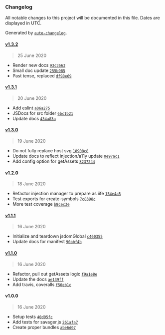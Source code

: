 ### Changelog

All notable changes to this project will be documented in this file. Dates are displayed in UTC.

Generated by [`auto-changelog`](https://github.com/CookPete/auto-changelog).

#### [v1.3.2](https://github.com/ddamato/savager/compare/v1.3.1...v1.3.2)

> 25 June 2020

- Render new docs [`93c3663`](https://github.com/ddamato/savager/commit/93c366393160e62e717087d572d5181ec437411b)
- Small doc update [`255b985`](https://github.com/ddamato/savager/commit/255b985e56dd89025753dc40c44a855f380bcaca)
- Past tense, replaced [`df98e69`](https://github.com/ddamato/savager/commit/df98e69fff0cdf4f402210b31e8990481e5e85a4)

#### [v1.3.1](https://github.com/ddamato/savager/compare/v1.3.0...v1.3.1)

> 20 June 2020

- Add eslint [`a06a275`](https://github.com/ddamato/savager/commit/a06a275041347f903d353457d658b535a2e067b3)
- JSDocs for src folder [`6bc1b21`](https://github.com/ddamato/savager/commit/6bc1b2140562b3a713640be92873a9d77e41627b)
- Update docs [`434a83a`](https://github.com/ddamato/savager/commit/434a83a48fc1a405374ad6d8567f8d0ee9905c6a)

#### [v1.3.0](https://github.com/ddamato/savager/compare/v1.2.0...v1.3.0)

> 19 June 2020

- Do not fully replace host svg [`18908c8`](https://github.com/ddamato/savager/commit/18908c8abf3b864379267d7f7d870c0f22496b89)
- Update docs to reflect injection/a11y update [`0e97ac1`](https://github.com/ddamato/savager/commit/0e97ac1fa6c5bf85ceaa6a18b13e0bd49783c555)
- Add config option for getAssets [`8237244`](https://github.com/ddamato/savager/commit/82372447d5a74212fac98931149e6aed67ce4ff3)

#### [v1.2.0](https://github.com/ddamato/savager/compare/v1.1.1...v1.2.0)

> 18 June 2020

- Refactor injection manager to prepare as iife [`154e4a5`](https://github.com/ddamato/savager/commit/154e4a5ee48c41fcd754172a31f85c4895548ddb)
- Test exports for create-symbols [`7c8398c`](https://github.com/ddamato/savager/commit/7c8398cd5255cae1c57ebf79bf09be9354d4c465)
- More test coverage [`b8cec3e`](https://github.com/ddamato/savager/commit/b8cec3e5a9b91cc07e3d259d506babc15ca535fb)

#### [v1.1.1](https://github.com/ddamato/savager/compare/v1.1.0...v1.1.1)

> 16 June 2020

- Initialize and teardown jsdomGlobal [`c460355`](https://github.com/ddamato/savager/commit/c460355529c1711698747c7e5e1549b5e5d031c6)
- Update docs for manifest [`90abf4b`](https://github.com/ddamato/savager/commit/90abf4b457a54f2672e8083fd6314273b0eced2f)

#### [v1.1.0](https://github.com/ddamato/savager/compare/v1.0.0...v1.1.0)

> 16 June 2020

- Refactor, pull out getAssets logic [`f9a1e8e`](https://github.com/ddamato/savager/commit/f9a1e8e9c4128421bb423e77034cd0d529157263)
- Update the docs [`ae139ff`](https://github.com/ddamato/savager/commit/ae139fffb27d3dbdb8d252129918420a40e0f9db)
- Add travis, coveralls [`f50eb1c`](https://github.com/ddamato/savager/commit/f50eb1c85a9e7bae9567b9d2b9a638a80892700d)

#### v1.0.0

> 16 June 2020

- Setup tests [`40d05fc`](https://github.com/ddamato/savager/commit/40d05fc9dd95d376b3812239c0bf3977edb5b527)
- Add tests for savager.js [`261afa7`](https://github.com/ddamato/savager/commit/261afa7a092d775da443e05e1517afb1a8ef1af6)
- Create proper bundles [`abe6d07`](https://github.com/ddamato/savager/commit/abe6d0764c769072a76c63eab58ddd79073091cc)
